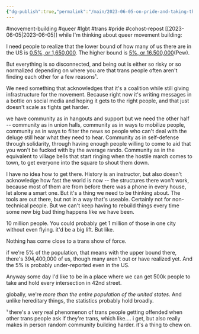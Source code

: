 ```yaml
---
{"dg-publish":true,"permalink":"/main/2023-06-05-on-pride-and-taking-the-offensive/","noteIcon":"","created":"2023-08-09T15:00:58.223-04:00","updated":"2023-10-06T22:48:30.832-04:00"}
---
```


#movement-building #queer #lgbt #trans #pride #cohost-repost
[[2023-06-05\|2023-06-05]]
while I'm thinking about queer movement building:

I need people to realize that the lower bound of how many of us there are in the US is [0.5%, or 1,650,000](https://www.reuters.com/world/us/new-study-estimates-16-million-us-identify-transgender-2022-06-10/). The higher bound is [5%, or 16,500,000](https://www.pewresearch.org/short-reads/2022/06/07/about-5-of-young-adults-in-the-u-s-say-their-gender-is-different-from-their-sex-assigned-at-birth/)(Pew).

But everything is so disconnected, and being out is either so risky or so normalized depending on where you are that trans people often aren't finding each other for a few reasons¹.

We need something that acknowledges that it's a coalition while still giving infrastructure for the movement. Because right now it's writing messages in a bottle on social media and hoping it gets to the right people, and that just doesn't scale as fights get harder.

we have community as in hangouts and support but we need the other half -- community as in union halls, community as in ways to mobilize people, community as in ways to filter the news so people who can't deal with the deluge still hear what they need to hear. Community as in self-defense through solidarity, through having enough people willing to come to aid that you won't be fucked with by the average rando. Community as in the equivalent to village bells that start ringing when the hostile march comes to town, to get everyone into the square to shout them down.

I have no idea how to get there. History is an instructor, but also doesn't acknowledge how fast the world is now -- the structures there won't work, because most of them are from before there was a phone in every house, let alone a smart one. But it's a thing we need to be thinking about. The tools are out there, but not in a way that's useable. Certainly not for non-technical people. But we can't keep having to rebuild things every time some new big bad thing happens like we have been.

10 million people. You could probably get 1 million of those in one city without even flying. it'd be a big lift. But like.

Nothing has come close to a trans show of force.

if we're 5% of the population, that means with the upper bound there, there's 394,400,000 of us, though many aren't out or have realized yet. And the 5% is probably under-reported even in the US.

Anyway some day I'd like to be in a place where we can get 500k people to take and hold every intersection in 42nd street.

globally, we're _more than the entire population of the united states_. And unlike hereditary things, the statistics probably hold broadly.

¹ there's a very real phenomenon of trans people getting offended when other trans people ask if they're trans, which like.... i get, but also really makes in person random community building harder. it's a thing to chew on.

